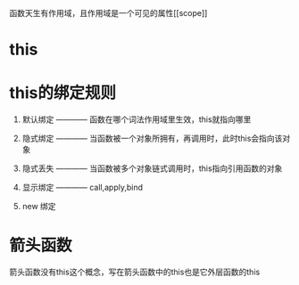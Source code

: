 函数天生有作用域，且作用域是一个可见的属性[[scope]]

# this
<!-- this不能引用词法作用域中的内容 -->

# this的绑定规则
1. 默认绑定 ———— 函数在哪个词法作用域里生效，this就指向哪里

2. 隐式绑定 ———— 当函数被一个对象所拥有，再调用时，此时this会指向该对象

3. 隐式丢失 ———— 当函数被多个对象链式调用时，this指向引用函数的对象

4. 显示绑定 ———— call,apply,bind

5. new 绑定

# 箭头函数
箭头函数没有this这个概念，写在箭头函数中的this也是它外层函数的this
